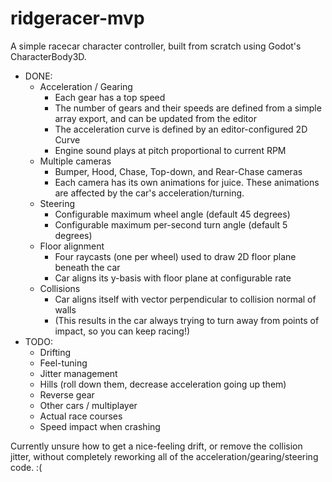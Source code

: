 # ridgeracer-mvp

A simple racecar character controller, built from scratch using Godot's CharacterBody3D.

- DONE:
  - Acceleration / Gearing
    - Each gear has a top speed
    - The number of gears and their speeds are defined from a simple array export, and can be updated from the editor
    - The acceleration curve is defined by an editor-configured 2D Curve
    - Engine sound plays at pitch proportional to current RPM
  - Multiple cameras
    - Bumper, Hood, Chase, Top-down, and Rear-Chase cameras
    - Each camera has its own animations for juice. These animations are affected by the car's acceleration/turning.
  - Steering
    - Configurable maximum wheel angle (default 45 degrees)
    - Configurable maximum per-second turn angle (default 5 degrees)
  - Floor alignment
    - Four raycasts (one per wheel) used to draw 2D floor plane beneath the car
    - Car aligns its y-basis with floor plane at configurable rate
  - Collisions
    - Car aligns itself with vector perpendicular to collision normal of walls
    - (This results in the car always trying to turn away from points of impact, so you can keep racing!)
- TODO:
  - Drifting
  - Feel-tuning
  - Jitter management
  - Hills (roll down them, decrease acceleration going up them)
  - Reverse gear
  - Other cars / multiplayer
  - Actual race courses
  - Speed impact when crashing
 
Currently unsure how to get a nice-feeling drift, or remove the collision jitter, without completely reworking all of the acceleration/gearing/steering code. :(
